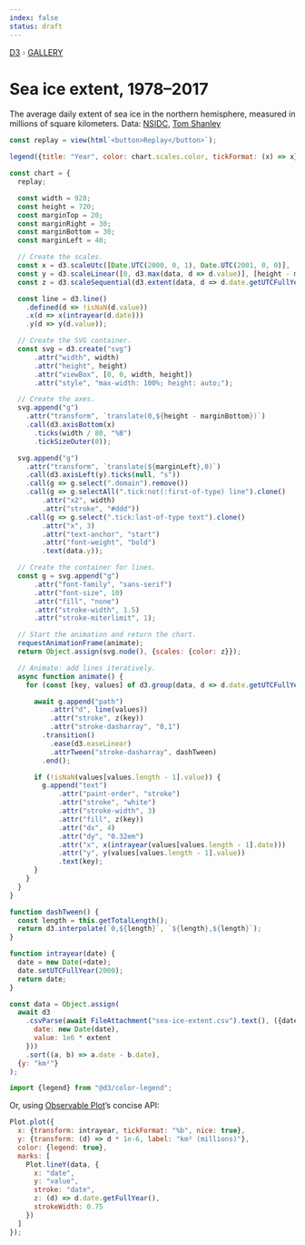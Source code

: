 ```yaml
---
index: false
status: draft
---
```


<div style="color: grey; font: 13px/25.5px var(--sans-serif); text-transform: uppercase;"><h1 style="display: none;">Sea ice extent, 1978–2017</h1><a href="https://d3js.org/">D3</a> › <a href="/@d3/gallery">Gallery</a></div>

# Sea ice extent, 1978–2017

The average daily extent of sea ice in the northern hemisphere, measured in millions of square kilometers. Data: [NSIDC](http://nsidc.org/data/nsidc-0051), [Tom Shanley](http://bl.ocks.org/tomshanley/77f12d419e71e572f4250a52ef9bf1ad)

```js
const replay = view(html`<button>Replay</button>`);
```

```js
legend({title: "Year", color: chart.scales.color, tickFormat: (x) => x});
```

```js echo
const chart = {
  replay;

  const width = 928;
  const height = 720;
  const marginTop = 20;
  const marginRight = 30;
  const marginBottom = 30;
  const marginLeft = 40;

  // Create the scales.
  const x = d3.scaleUtc([Date.UTC(2000, 0, 1), Date.UTC(2001, 0, 0)], [marginLeft, width - marginRight]);
  const y = d3.scaleLinear([0, d3.max(data, d => d.value)], [height - marginBottom, marginTop]);
  const z = d3.scaleSequential(d3.extent(data, d => d.date.getUTCFullYear()), t => d3.interpolateSpectral(1 - t));

  const line = d3.line()
    .defined(d => !isNaN(d.value))
    .x(d => x(intrayear(d.date)))
    .y(d => y(d.value));

  // Create the SVG container.
  const svg = d3.create("svg")
      .attr("width", width)
      .attr("height", height)
      .attr("viewBox", [0, 0, width, height])
      .attr("style", "max-width: 100%; height: auto;");

  // Create the axes.
  svg.append("g")
    .attr("transform", `translate(0,${height - marginBottom})`)
    .call(d3.axisBottom(x)
      .ticks(width / 80, "%B")
      .tickSizeOuter(0));

  svg.append("g")
    .attr("transform", `translate(${marginLeft},0)`)
    .call(d3.axisLeft(y).ticks(null, "s"))
    .call(g => g.select(".domain").remove())
    .call(g => g.selectAll(".tick:not(:first-of-type) line").clone()
        .attr("x2", width)
        .attr("stroke", "#ddd"))
    .call(g => g.select(".tick:last-of-type text").clone()
        .attr("x", 3)
        .attr("text-anchor", "start")
        .attr("font-weight", "bold")
        .text(data.y));

  // Create the container for lines.
  const g = svg.append("g")
      .attr("font-family", "sans-serif")
      .attr("font-size", 10)
      .attr("fill", "none")
      .attr("stroke-width", 1.5)
      .attr("stroke-miterlimit", 1);

  // Start the animation and return the chart.
  requestAnimationFrame(animate);
  return Object.assign(svg.node(), {scales: {color: z}});

  // Animate: add lines iteratively.
  async function animate() {
    for (const [key, values] of d3.group(data, d => d.date.getUTCFullYear())) {

      await g.append("path")
          .attr("d", line(values))
          .attr("stroke", z(key))
          .attr("stroke-dasharray", "0,1")
        .transition()
          .ease(d3.easeLinear)
          .attrTween("stroke-dasharray", dashTween)
        .end();

      if (!isNaN(values[values.length - 1].value)) {
        g.append("text")
            .attr("paint-order", "stroke")
            .attr("stroke", "white")
            .attr("stroke-width", 3)
            .attr("fill", z(key))
            .attr("dx", 4)
            .attr("dy", "0.32em")
            .attr("x", x(intrayear(values[values.length - 1].date)))
            .attr("y", y(values[values.length - 1].value))
            .text(key);
      }
    }
  }
}
```

```js echo
function dashTween() {
  const length = this.getTotalLength();
  return d3.interpolate(`0,${length}`, `${length},${length}`);
}
```

```js echo
function intrayear(date) {
  date = new Date(+date);
  date.setUTCFullYear(2000);
  return date;
}
```

```js echo
const data = Object.assign(
  await d3
    .csvParse(await FileAttachment("sea-ice-extent.csv").text(), ({date, extent}) => ({
      date: new Date(date),
      value: 1e6 * extent
    }))
    .sort((a, b) => a.date - b.date),
  {y: "km²"}
);
```

```js echo
import {legend} from "@d3/color-legend";
```

Or, using [Observable Plot](/plot/)’s concise API:

```js echo
Plot.plot({
  x: {transform: intrayear, tickFormat: "%b", nice: true},
  y: {transform: (d) => d * 1e-6, label: "km² (millions)"},
  color: {legend: true},
  marks: [
    Plot.lineY(data, {
      x: "date",
      y: "value",
      stroke: "date",
      z: (d) => d.date.getFullYear(),
      strokeWidth: 0.75
    })
  ]
});
```
